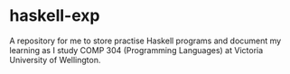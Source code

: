 # haskell-exp
A repository for me to store practise Haskell programs and document my learning as I study COMP 304 (Programming Languages) at Victoria University of Wellington.
